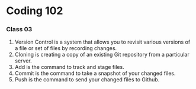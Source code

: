 # Coding 102 
### Class 03

1. Version Control is a system that allows you to revisit various versions of a file or set of files by recording changes.
2. Cloning is creating a copy of an existing Git repository from a particular server.
3. Add is the command to track and stage files.
4. Commit is the command to take a snapshot of your changed files.
5. Push is the command to send your changed files to Github.
